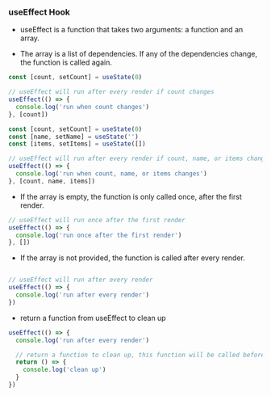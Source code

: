 ### useEffect Hook
- useEffect is a function that takes two arguments: a function and an array.

- The array is a list of dependencies. If any of the dependencies change, the function is called again.
```javascript
const [count, setCount] = useState(0)

// useEffect will run after every render if count changes
useEffect(() => {
  console.log('run when count changes')
}, [count])
```

```javascript
const [count, setCount] = useState(0)
const [name, setName] = useState('')
const [items, setItems] = useState([])

// useEffect will run after every render if count, name, or items changes
useEffect(() => {
  console.log('run when count, name, or items changes')
}, [count, name, items])
```

- If the array is empty, the function is only called once, after the first render.
```javascript
// useEffect will run once after the first render
useEffect(() => {
  console.log('run once after the first render')
}, [])
```

- If the array is not provided, the function is called after every render.
```javascript

// useEffect will run after every render
useEffect(() => {
  console.log('run after every render')
})
```

- return a function from useEffect to clean up
```javascript
useEffect(() => {
  console.log('run after every render')

  // return a function to clean up, this function will be called before the next render
  return () => {
    console.log('clean up')
  }
})
```


